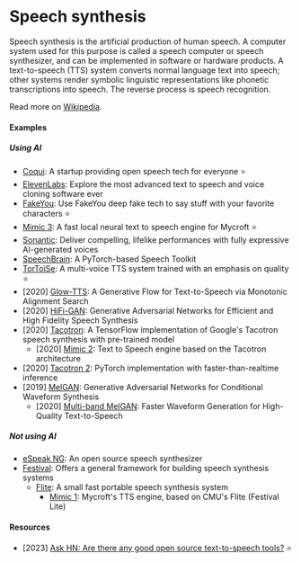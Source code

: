 # Speech synthesis

Speech synthesis is the artificial production of human speech. A computer system used for this purpose is called a speech computer or speech synthesizer, and can be implemented in software or hardware products. A text-to-speech (TTS) system converts normal language text into speech; other systems render symbolic linguistic representations like phonetic transcriptions into speech. The reverse process is speech recognition.

Read more on [Wikipedia](https://en.wikipedia.org/wiki/Speech_synthesis).

#### Examples

##### Using AI
- [Coqui](https://coqui.ai): A startup providing open speech tech for everyone ⭐
- [ElevenLabs](https://elevenlabs.io): Explore the most advanced text to speech and voice cloning software ever
- [FakeYou](https://fakeyou.com): Use FakeYou deep fake tech to say stuff with your favorite characters ⭐
- [Mimic 3](https://github.com/MycroftAI/mimic3): A fast local neural text to speech engine for Mycroft ⭐
- [Sonantic](https://www.sonantic.io): Deliver compelling, lifelike performances with fully expressive AI-generated voices
- [SpeechBrain](https://github.com/speechbrain/speechbrain): A PyTorch-based Speech Toolkit
- [TorToiSe](https://github.com/neonbjb/tortoise-tts): A multi-voice TTS system trained with an emphasis on quality ⭐
- [2020] [Glow-TTS](https://github.com/jaywalnut310/glow-tts): A Generative Flow for Text-to-Speech via Monotonic Alignment Search
- [2020] [HiFi-GAN](https://github.com/jik876/hifi-gan): Generative Adversarial Networks for Efficient and High Fidelity Speech Synthesis
- [2020] [Tacotron](https://github.com/keithito/tacotron): A TensorFlow implementation of Google's Tacotron speech synthesis with pre-trained model
    - [2020] [Mimic 2](https://github.com/MycroftAI/mimic2): Text to Speech engine based on the Tacotron architecture
- [2020] [Tacotron 2](https://github.com/NVIDIA/tacotron2): PyTorch implementation with faster-than-realtime inference
- [2019] [MelGAN](https://arxiv.org/abs/1910.06711): Generative Adversarial Networks for Conditional Waveform Synthesis
    - [2020] [Multi-band MelGAN](https://arxiv.org/abs/2005.05106): Faster Waveform Generation for High-Quality Text-to-Speech

##### Not using AI
- [eSpeak NG](https://github.com/espeak-ng/espeak-ng): An open source speech synthesizer
- [Festival](https://www.cstr.ed.ac.uk/projects/festival): Offers a general framework for building speech synthesis systems
    - [Flite](https://github.com/festvox/flite): A small fast portable speech synthesis system
        - [Mimic 1](https://github.com/MycroftAI/mimic1): Mycroft's TTS engine, based on CMU's Flite (Festival Lite)

#### Resources
- [2023] [Ask HN: Are there any good open source text-to-speech tools?](https://news.ycombinator.com/item?id=34211457) ⭐
